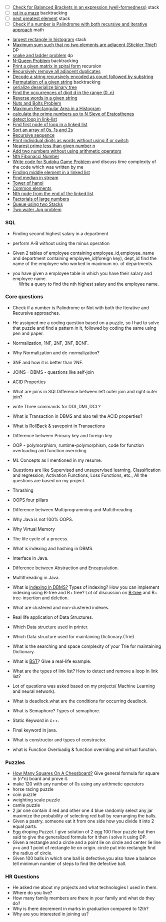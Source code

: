 
- [ ] [Check for Balanced Brackets in an expression (well-formedness)](https://www.geeksforgeeks.org/check-for-balanced-parentheses-in-an-expression/) stack
- [ ] [rat in a maze](https://www.geeksforgeeks.org/rat-in-a-maze/) backtracking
- [ ] [next greatest element](https://www.geeksforgeeks.org/next-greater-element/) stack 
- [ ] [Check if a number is Palindrome with both recursive and iterative approach](https://www.geeksforgeeks.org/check-if-a-number-is-palindrome/) math
- [largest rectangle in histogram](https://leetcode.com/problems/largest-rectangle-in-histogram/) stack
- [Maximum sum such that no two elements are adjacent (Stickler Thief)](https://www.geeksforgeeks.org/maximum-sum-such-that-no-two-elements-are-adjacent/) DP
- [snake and ladder problem](https://www.geeksforgeeks.org/snake-ladder-problem-2/) dp
- [N-Queen Problem](https://www.geeksforgeeks.org/n-queen-problem-backtracking-3/) backtracking
- [Print a given matrix in spiral form](https://www.geeksforgeeks.org/print-a-given-matrix-in-spiral-form/) recursion
- [Recursively remove all adjacent duplicates](https://www.geeksforgeeks.org/recursively-remove-adjacent-duplicates-given-string/)
- [Decode a string recursively encoded as count followed by substring](https://www.geeksforgeeks.org/decode-string-recursively-encoded-count-followed-substring/)
- [Permutation of a given string](https://practice.geeksforgeeks.org/problems/permutations-of-a-given-string2041/1) backtracking
- [serialize deserialize binary tree](https://practice.geeksforgeeks.org/problems/serialize-and-deserialize-a-binary-tree/1)
- [Find the occurrences of digit d in the range (0..n) ](https://www.geeksforgeeks.org/find-the-occurrences-of-y-in-the-range-of-x/)
- [Reverse words in a given string](https://practice.geeksforgeeks.org/problems/reverse-words-in-a-given-string5459/1)
- [Nuts and Bolts Problem](https://practice.geeksforgeeks.org/problems/nuts-and-bolts-problem0431/1)
- [Maximum Rectangular Area in a Histogram](https://practice.geeksforgeeks.org/problems/maximum-rectangular-area-in-a-histogram-1587115620/1)
- [calculate the prime numbers up to N Sieve of Eratosthenes](https://practice.geeksforgeeks.org/problems/sieve-of-eratosthenes5242/1)
- [detect loop in link-list](https://practice.geeksforgeeks.org/problems/detect-loop-in-linked-list/1)
- [Find first node of loop in a linked list](https://www.geeksforgeeks.org/find-first-node-of-loop-in-a-linked-list/)
- [Sort an array of 0s, 1s and 2s](https://practice.geeksforgeeks.org/problems/sort-an-array-of-0s-1s-and-2s4231/1)
- [Recursive sequence](https://practice.geeksforgeeks.org/problems/recursive-sequence1611/1)
- [Print individual digits as words without using if or switch](https://www.geeksforgeeks.org/print-individual-digits-as-words-without-using-if-or-switch/)
- [Nearest prime less than given number n](https://www.geeksforgeeks.org/nearest-prime-less-given-number-n/)
- [Add two numbers without using arithmetic operators](https://www.geeksforgeeks.org/add-two-numbers-without-using-arithmetic-operators/)
- [Nth Fibonacci Number](https://practice.geeksforgeeks.org/problems/nth-fibonacci-number1335/1)
- [Write code for Sudoku Game Problem](https://practice.geeksforgeeks.org/problems/solve-the-sudoku/0) and discuss time complexity of the code which was written by me
- [Finding middle element in a linked list](https://practice.geeksforgeeks.org/problems/finding-middle-element-in-a-linked-list/1)
- [Find median in stream](https://practice.geeksforgeeks.org/problems/find-median-in-a-stream-1587115620/1)
- [Tower of hanoi](https://practice.geeksforgeeks.org/problems/tower-of-hanoi-1587115621/1)
- [Common elements](https://practice.geeksforgeeks.org/problems/common-elements5420/1)
- [Nth node from the end of the linked list](https://practice.geeksforgeeks.org/problems/nth-node-from-end-of-linked-list/1)
- [Factorials of large numbers](https://practice.geeksforgeeks.org/problems/factorials-of-large-numbers2508/1)
- [Queue using two Stacks](https://practice.geeksforgeeks.org/problems/queue-using-two-stacks/1)
- [Two water Jug problem](https://practice.geeksforgeeks.org/problems/two-water-jug-problem3402/1)

### SQL

- Finding second highest salary in a department
- perform A-B without using the minus operation

- Given 2 tables of employee containing employee_id,employee_name and department containing employee_id(foreign key), dept_id find the name of the employee who worked in maximum no. of departments.

- you have given a employee table in which you have their salary and employee name.  
     Write a query to find the nth highest salary and the employee name.
### Core questions

- Check if a number is Palindrome or Not with both the Iterative and Recursive approaches.
- He assigned me a coding question based on a puzzle, so I had to solve that puzzle and find a pattern in it, followed by coding the same using pen and paper.

- Normalization, 1NF, 2NF, 3NF, BCNF.
- Why Normalization and de-normalization?
- 3NF and how it is better than 2NF.
- JOINS - DBMS - questions like self-join
- ACID Properties
- What are joins in SQl.Difference between left outer join and right outer join?  
- write Three commands for DDL,DML,DCL?  
- What is Transaction in DBMS and also tell the ACID properties?  
- What is RollBack & savepoint in Transactions
- Difference between Primary key and foreign key


- OOP - polymorphism, runtime-polymorphism, code for function overloading and function overriding
- ML Concepts as I mentioned in my resume. 
- Questions are like Supervised and unsupervised learning, Classification and regression, Activation Functions, Loss Functions, etc., All the questions are based on my project.
- Thrashing 
- OOPS four pillars
- Difference between Multiprogramming and Multithreading
- Why Java is not 100% OOPS.
- Why Virtual Memory
- The life cycle of a process.
- What is indexing and hashing in DBMS.  
- Interface in Java.  
- Difference between Abstraction and Encapsulation.  
- Multithreading in Java.
- What is [indexing in DBMS?](https://www.geeksforgeeks.org/indexing-in-databases-set-1/) Types of indexing? How you can implement indexing using B-tree and B+ tree? Lot of discussion on [B-tree](https://www.geeksforgeeks.org/b-tree-set-1-introduction-2/) and B+ tree-insertion and deletion.  
- What are clustered and non-clustered indexes.
- Real life application of Data Structures.
- Which Data structure used in printer.  
- Which Data structure used for maintaining Dictionary.(Trie)  
- What is the searching and space complexity of your Trie for maintaining Dictionary.
- What is [BST](https://www.geeksforgeeks.org/category/binary-search-tree/)? Give a real-life example.  
- What are the types of link list? How to detect and remove a loop in link list?  
- Lot of questions was asked based on my projects( Machine Learning and neural network).  
- What is deadlock.what are the conditions for occurring deadlock.  
- What is Semaphore? Types of semaphore.  


- Static Keyword in c++.  
- Final keyword in java.  
- What is constructor and types of constructor.
- what is Function Overloadig & function overriding and virtual function.


### Puzzles 

- [How Many Squares On A Chessboard?](https://www.teachingideas.co.uk/maths/how-many-squares-on-a-chessboard/) Give general formula for square in (n*n) board and prove it.
- make 120 with any number of 0s using any arithmetic operators
- horse racing puzzle
- coin puzzle 
- weighting scale puzzle
- camle puzzle
- 2 jar one contain 4 red and other one 4 blue randomly select any jar maximize the probability of selecting red ball by rearranging the balls.
- Given a pastry. someone eat it from one side how you divide it into 2 equal parts.
- Egg droping Puzzel. I give solution of 2 egg 100 floor puzzle but then said to give the generalized formula for it then i solve it using DP.
- Given a rectangle and a circle and a point lie on circle and center lie line y=x and 1 point of rectangle lie on origin. circle put into rectangle find the radius of circle.
- Given 100 balls in which one ball is defective.you also have a balance tell minimum number of steps to find the defective ball.
### HR Questions

- He asked me about my projects and what technologies I used in them.
- Where do you live?
- How many family members are there in your family and what do they do?
- Why is there decrement in marks in graduation compared to 12th?
- Why are you interested in joining us?